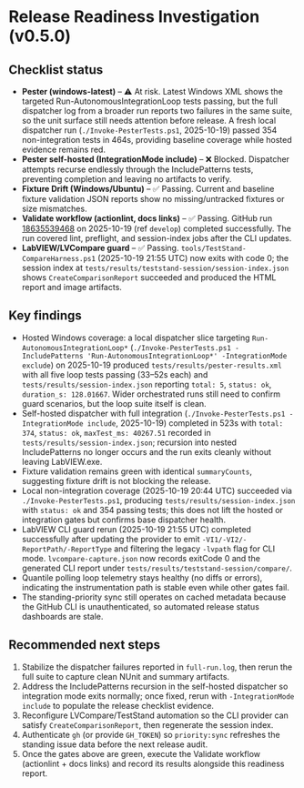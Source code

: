 <!-- markdownlint-disable-next-line MD041 -->
# Release Readiness Investigation (v0.5.0)

## Checklist status

- **Pester (windows-latest)** – ⚠️ At risk. Latest Windows XML shows the targeted
  Run-AutonomousIntegrationLoop tests passing, but the full dispatcher log from a broader
  run reports two failures in the same suite, so the unit surface still needs attention
  before release. A fresh local dispatcher run (`./Invoke-PesterTests.ps1`,
  2025-10-19) passed 354 non-integration tests in 464s, providing baseline coverage
  while hosted evidence remains red.
- **Pester self-hosted (IntegrationMode include)** – ❌ Blocked. Dispatcher attempts recurse
  endlessly through the IncludePatterns tests, preventing completion and leaving no
  artifacts to verify.
- **Fixture Drift (Windows/Ubuntu)** – ✅ Passing. Current and baseline fixture validation
  JSON reports show no missing/untracked fixtures or size mismatches.
- **Validate workflow (actionlint, docs links)** – ✅ Passing. GitHub run [18635539468](https://github.com/svelderrainruiz/compare-vi-cli-action/actions/runs/18635539468) on 2025-10-19 (ref `develop`) completed successfully.
  The run covered lint, preflight, and session-index jobs after the CLI updates.
- **LabVIEW/LVCompare guard** – ✅ Passing. `tools/TestStand-CompareHarness.ps1`
  (2025-10-19 21:55 UTC) now exits with code 0; the session index at
  `tests/results/teststand-session/session-index.json` shows `CreateComparisonReport`
  succeeded and produced the HTML report and image artifacts.

## Key findings

- Hosted Windows coverage: a local dispatcher slice targeting `Run-AutonomousIntegrationLoop*`
  (`./Invoke-PesterTests.ps1 -IncludePatterns 'Run-AutonomousIntegrationLoop*' -IntegrationMode exclude`)
  on 2025-10-19 produced `tests/results/pester-results.xml` with all five loop tests passing
  (33–52s each) and `tests/results/session-index.json` reporting `total: 5`, `status: ok`,
  `duration_s: 128.01667`. Wider orchestrated runs still need to confirm guard scenarios,
  but the loop suite itself is clean.
- Self-hosted dispatcher with full integration (`./Invoke-PesterTests.ps1 -IntegrationMode include`, 2025-10-19)
  completed in 523s with `total: 374`, `status: ok`, `maxTest_ms: 40267.51` recorded in
  `tests/results/session-index.json`; recursion into nested IncludePatterns no longer occurs and the run
  exits cleanly without leaving LabVIEW.exe.
- Fixture validation remains green with identical `summaryCounts`, suggesting fixture drift is not blocking
  the release.
- Local non-integration coverage (2025-10-19 20:44 UTC) succeeded via `./Invoke-PesterTests.ps1`,
  producing `tests/results/session-index.json` with `status: ok` and 354 passing tests; this does not lift
  the hosted or integration gates but confirms base dispatcher health.
- LabVIEW CLI guard rerun (2025-10-19 21:55 UTC) completed successfully after updating
  the provider to emit `-VI1/-VI2/-ReportPath/-ReportType` and filtering the legacy
  `-lvpath` flag for CLI mode. `lvcompare-capture.json` now records exitCode 0 and the
  generated CLI report under `tests/results/teststand-session/compare/`.
- Quantile polling loop telemetry stays healthy (no diffs or errors), indicating the instrumentation path is
  stable even while other gates fail.
- The standing-priority sync still operates on cached metadata because the GitHub CLI is unauthenticated, so
  automated release status dashboards are stale.

## Recommended next steps

1. Stabilize the dispatcher failures reported in `full-run.log`, then rerun the full suite to capture clean
   NUnit and summary artifacts.
2. Address the IncludePatterns recursion in the self-hosted dispatcher so integration mode exits normally;
   once fixed, rerun with `-IntegrationMode include` to populate the release checklist evidence.
3. Reconfigure LVCompare/TestStand automation so the CLI provider can satisfy `CreateComparisonReport`, then
   regenerate the session index.
4. Authenticate `gh` (or provide `GH_TOKEN`) so `priority:sync` refreshes the standing issue data before the
   next release audit.
5. Once the gates above are green, execute the Validate workflow (actionlint + docs links) and record its
   results alongside this readiness report.

